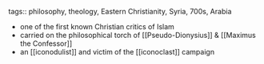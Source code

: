 tags:: philosophy, theology, Eastern Christianity, Syria, 700s, Arabia

- one of the first known Christian critics of Islam
- carried on the philosophical torch of [[Pseudo-Dionysius]] & [[Maximus the Confessor]]
- an [[iconodulist]] and victim of the [[iconoclast]] campaign